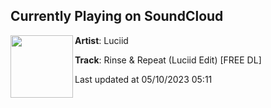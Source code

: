 ## Currently Playing on SoundCloud

[<img align="left" width="100" src="https://i1.sndcdn.com/artworks-waBw2kpZGxYkZ6aN-aDIKOw-t500x500.jpg">](https://soundcloud.com/thisisluciid/rinse-repeat-luciid-edit)

**Artist**: Luciid 

**Track**: Rinse & Repeat (Luciid Edit) [FREE DL]

Last updated at 05/10/2023 05:11
